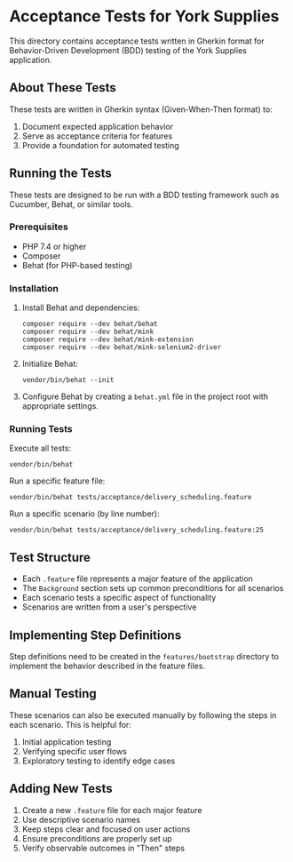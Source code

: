 # Acceptance Tests for York Supplies

This directory contains acceptance tests written in Gherkin format for Behavior-Driven Development (BDD) testing of the York Supplies application.

## About These Tests

These tests are written in Gherkin syntax (Given-When-Then format) to:

1. Document expected application behavior
2. Serve as acceptance criteria for features
3. Provide a foundation for automated testing

## Running the Tests

These tests are designed to be run with a BDD testing framework such as Cucumber, Behat, or similar tools.

### Prerequisites

- PHP 7.4 or higher
- Composer
- Behat (for PHP-based testing)

### Installation

1. Install Behat and dependencies:
   ```
   composer require --dev behat/behat
   composer require --dev behat/mink
   composer require --dev behat/mink-extension
   composer require --dev behat/mink-selenium2-driver
   ```

2. Initialize Behat:
   ```
   vendor/bin/behat --init
   ```

3. Configure Behat by creating a `behat.yml` file in the project root with appropriate settings.

### Running Tests

Execute all tests:
```
vendor/bin/behat
```

Run a specific feature file:
```
vendor/bin/behat tests/acceptance/delivery_scheduling.feature
```

Run a specific scenario (by line number):
```
vendor/bin/behat tests/acceptance/delivery_scheduling.feature:25
```

## Test Structure

- Each `.feature` file represents a major feature of the application
- The `Background` section sets up common preconditions for all scenarios
- Each scenario tests a specific aspect of functionality
- Scenarios are written from a user's perspective

## Implementing Step Definitions

Step definitions need to be created in the `features/bootstrap` directory to implement the behavior described in the feature files.

## Manual Testing

These scenarios can also be executed manually by following the steps in each scenario. This is helpful for:

1. Initial application testing
2. Verifying specific user flows
3. Exploratory testing to identify edge cases

## Adding New Tests

1. Create a new `.feature` file for each major feature
2. Use descriptive scenario names
3. Keep steps clear and focused on user actions
4. Ensure preconditions are properly set up
5. Verify observable outcomes in "Then" steps
